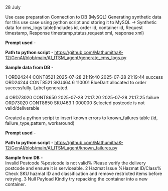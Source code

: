 28 July 

Use case preparation 
Connection to DB (MySQL)
Generating synthetic data for this use case using python script and storing it to MySQL 
-> Synthetic data for cms_logs table(Includes id, order id, container id, Request timestamp, Response timestamp,status,request xml, response xml)

**Prompt used** - 

**Path to python script** - https://github.com/MathumithaK-12/GenAI/blob/main/AI_ITSM_agent/generate_cms_logs.py

**Sample data from DB** - 

1	ORD24244	CONT8521	2025-07-28 21:19:40	2025-07-28 21:19:44	success	<Request>
         <OrderID>ORD24244</OrderID>
         <ContainerID>CONT8521</ContainerID>
         <SKU>SKU464</SKU>
         <Quantity>6</Quantity>
         <Postcode>110001</Postcode>
     </Request>	<Response><Carrier>BlueDart allocated to order successfully. Label generated.</Carrier></Response>


4	ORD73020	CONT8650	2025-07-28 21:17:20	2025-07-28 21:17:25	failure	<Request>
         <OrderID>ORD73020</OrderID>
         <ContainerID>CONT8650</ContainerID>
         <SKU>SKU463</SKU>
         <Quantity>1</Quantity>
         <Postcode>000000</Postcode>
     </Request>	<Response><Error>Selected postcode is not valid/deliverable</Error></Response>


Created a python script to insert known errors to known_failures table (id, failure_type,pattern, workaround)


**Prompt used** - 

**Path to python script** - https://github.com/MathumithaK-12/GenAI/blob/main/AI_ITSM_agent/known_failures.py

**Sample from DB** - 	
Invalid Postcode	%postcode is not valid%	Please verify the delivery postcode and ensure it is serviceable.
2	Hazmat Issue	%Hazmat ID/Class%	Check SKU hazmat ID and classification and remove restricted items before retrying.
3	Null Payload		Kindly try repacking the container into a new container.
